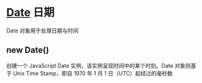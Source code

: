 # [Date](https://developer.mozilla.org/zh-CN/docs/Web/JavaScript/Reference/Global_Objects/Date) 日期
Date 对象用于处理日期与时间

## new Date()
创建一个 JavaScript Date 实例，该实例呈现时间中的某个时刻。Date 对象则基于 Unix Time Stamp，即自 1970 年 1 月 1 日（UTC）起经过的毫秒数